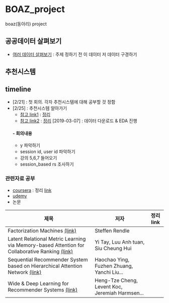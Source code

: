 # BOAZ_project
boaz(동아리) project

## 공공데이터 살펴보기
- [여러 데이터 살펴보기](https://github.com/miniii222/BOAZ_project/tree/master/pilot_data) : 주제 정하기 전 이 데이터 저 데이터 구경하기


## 추천시스템
## timeline
- [2/21] : 첫 회의. 각자 추천시스템에 대해 공부할 것 정함
- [2/25] : 추천시스템 알아가기
  - [참고 link1](https://datascienceschool.net/view-notebook/fcd3550f11ac4537acec8d18136f2066/) : [정리](https://github.com/miniii222/BOAZ_adv_project/blob/master/recommender%20system/study/%EC%B6%94%EC%B2%9C%20%EC%8B%9C%EC%8A%A4%ED%85%9C%20%EC%95%8C%EC%95%84%EA%B0%80%EA%B8%B0.ipynb)
  - [참고 link2](https://www.fun-coding.org/recommend_basic1.html) : [정리](https://github.com/miniii222/BOAZ_adv_project/blob/master/recommender%20system/study/%EC%B6%94%EC%B2%9C%20%EC%8B%9C%EC%8A%A4%ED%85%9C%20%EC%95%8C%EC%95%84%EA%B0%80%EA%B8%B02.ipynb)
[2019-03-07] : 데이터 다운로드 & EDA 진행
  #### - 회의내용
    - y 파악하기
    - session id, user id 파악하기
    - 강의 5,6,7 들어오기
    - session_based rs 조사하기




### 관련자료 공부
- [coursera](https://www.coursera.org/learn/machine-learning/lecture/uG59z/content-based-recommendations) : 정리 [link](https://github.com/miniii222/Coursera/tree/master/Machine_Learning_Andrew_Ng/Recommender%20System)
- [udemy](https://www.udemy.com/building-recommender-systems-with-machine-learning-and-ai/learn/v4/content)
- 논문

제목 | 저자 | 정리 link
----|----|----
Factorization Machines [(link)](https://www.csie.ntu.edu.tw/~b97053/paper/Rendle2010FM.pdf)|Steffen Rendle|
Latent Relational Metric Learning via Memory-based Attention for Collaborative Ranking [(link)](https://arxiv.org/pdf/1707.05176.pdf)|Yi Tay, Luu Anh tuan, Siu Cheung Hui|
Sequential Recommender System based on Hierarchical Attention Network [(link)](https://www.ijcai.org/proceedings/2018/0546.pdf)|Haochao Ying, Fuzhen Zhuang, Yanchi Liu...|
Wide & Deep Learning for Recommender Systems [(link)](https://arxiv.org/pdf/1606.07792.pdf)|Heng-Tze Cheng, Levent Koc, Jeremiah Harmsen...|


